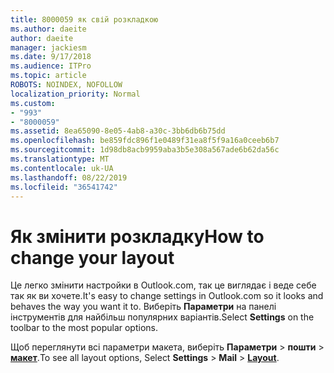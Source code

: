 ```yaml
---
title: 8000059 як свій розкладкою
ms.author: daeite
author: daeite
manager: jackiesm
ms.date: 9/17/2018
ms.audience: ITPro
ms.topic: article
ROBOTS: NOINDEX, NOFOLLOW
localization_priority: Normal
ms.custom:
- "993"
- "8000059"
ms.assetid: 8ea65090-8e05-4ab8-a30c-3bb6db6b75dd
ms.openlocfilehash: be859fdc896f1e0489f31ea8f5f9a16a0ceeb6b7
ms.sourcegitcommit: 1d98db8acb9959aba3b5e308a567ade6b62da56c
ms.translationtype: MT
ms.contentlocale: uk-UA
ms.lasthandoff: 08/22/2019
ms.locfileid: "36541742"
---
```

# <a name="how-to-change-your-layout"></a><span data-ttu-id="92d2c-102">Як змінити розкладку</span><span class="sxs-lookup"><span data-stu-id="92d2c-102">How to change your layout</span></span>

<span data-ttu-id="92d2c-103">Це легко змінити настройки в Outlook.com, так це виглядає і веде себе так як ви хочете.</span><span class="sxs-lookup"><span data-stu-id="92d2c-103">It's easy to change settings in Outlook.com so it looks and behaves the way you want it to.</span></span> <span data-ttu-id="92d2c-104">Виберіть **Параметри** на панелі інструментів для найбільш популярних варіантів.</span><span class="sxs-lookup"><span data-stu-id="92d2c-104">Select **Settings** on the toolbar to the most popular options.</span></span>

<span data-ttu-id="92d2c-105">Щоб переглянути всі параметри макета, виберіть **Параметри** > **пошти** > [**макет**](https://outlook.live.com/mail/options/mail/layout).</span><span class="sxs-lookup"><span data-stu-id="92d2c-105">To see all layout options, Select **Settings** > **Mail** > [**Layout**](https://outlook.live.com/mail/options/mail/layout).</span></span>
  